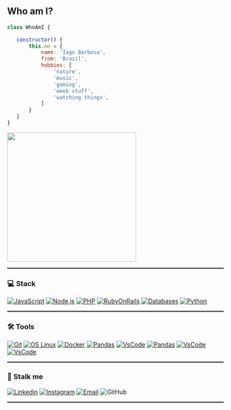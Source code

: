 
## Who am I?

 ```javascript
class WhoAmI {

    constructor() {
        this.me = {
            name: 'Iago Barbosa',
            from: 'Brazil',
            hobbies: [
                'nature',
                'music',
                'gaming',
                'weeb stuff',
                'watching things',
            ]
        }
    }
}
 ```

<img src="https://c.tenor.com/hRIocoioQMwAAAAC/friends-chandler-bing.gif" width="300px">

<hr style="border: 1px solid gray"> </hr>

### 💻 Stack
[![JavaScript](https://img.shields.io/badge/-JavaScript-F8FF12?logo=JavaScript&logoColor=black&link=https://www.ecma-international.org/)](https://www.ecma-international.org/)
[![Node.js](https://img.shields.io/badge/-Node.js-339933?logo=Node.js&logoColor=white&link=https://nodejs.org)](https://nodejs.org)
[![PHP](https://img.shields.io/badge/-Laravel-CCC?logo=Laravel&link=https://laravel.com/)](https://laravel.com/)
[![RubyOnRails](https://img.shields.io/badge/-RubyOnRails-ff0000?logo=RubyOnRails&logoColor=white&link=https://rubyonrails.org/)](https://rubyonrails.org/)
[![Databases](https://img.shields.io/badge/-MySQL-336791?logo=Mysql&logoColor=white&link=https://www.mysql.com/)](https://www.mysql.com/)
[![Python](https://img.shields.io/badge/-Python-336791?logo=Python&logoColor=ffff00&link=https://www.python.org/)](https://www.python.org/)

<hr style="border: 1px solid gray"> </hr>

### 🛠️ Tools
[![Git](https://img.shields.io/badge/-Git-f1361f?logo=Git&logoColor=white&link=https://git-scm.com/)](https://git-scm.com/)
[![OS Linux](https://img.shields.io/badge/-OS_Linux-ffa62a?logo=Linux&logoColor=white&link=https://getfedora.org/)](https://getfedora.org/)
[![Docker](https://img.shields.io/badge/-Docker-blue?logo=Docker&logoColor=white&link=https://www.docker.com/)](https://www.docker.com/)
[![Pandas](https://img.shields.io/badge/-Postman-orange?logo=Postman&logoColor=white&link=https://www.postman.com/)](https://www.postman.com/)
[![VsCode](https://img.shields.io/badge/-AWS-white?logo=Amazon&Color=pink&link=https://aws.amazon.com/pt/)](https://aws.amazon.com/pt/)
[![Pandas](https://img.shields.io/badge/-Jupyter-gray?logo=Jupyter&logoColor=orange&link=https://jupyter.org/)](https://jupyter.org/)
[![VsCode](https://img.shields.io/badge/-Jetbrains-black?logo=Jetbrains&Color=pink&link=https://www.jetbrains.com/)](https://www.jetbrains.com/)
[![VsCode](https://img.shields.io/badge/-Scrum-green?logo=Scrum&logoColor=white&link=https://www.scrum.org/)](https://www.scrum.org/)
    
<hr style="border: 1px solid gray"> </hr>

### 🔎 Stalk me

[![Linkedin](https://img.shields.io/badge/-LinkedIn-blue?logo=Linkedin&logoColor=white&link=https://www.linkedin.com/in/iago-barbosa-martins-985604177/)](https://www.linkedin.com/in/iago-barbosa-martins-985604177/)
[![Instagram](https://img.shields.io/badge/-Instagram-000?logo=Instagram&logoColor=white&link=https://www.instagram.com/iagobm_/)](https://www.instagram.com/iagobm_/)
[![Email](https://img.shields.io/badge/-Email-de4343?logo=Gmail&logoColor=white&link=mailto:iagob4599@gmail.com)](mailto:iagob4599@gmail.com)
![GitHub](https://img.shields.io/github/followers/skyrippa?label=Seguir&style=social&logo=github)

<hr style="border: 1px solid gray"> </hr>
